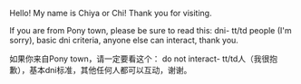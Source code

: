 Hello! My name is Chiya or Chi! Thank you for visiting. 

If you are from Pony town, please be sure to read this:
dni- tt/td people (I'm sorry), basic dni criteria, anyone else can interact, thank you.

如果你来自Pony town，请一定要看这个：
do not interact- tt/td人（我很抱歉），基本dni标准，其他任何人都可以互动，谢谢。

